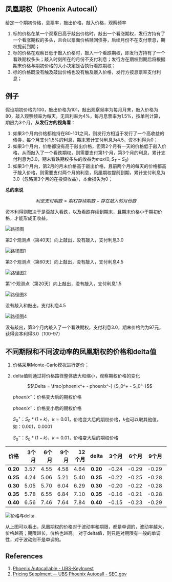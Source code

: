 ## 凤凰期权（Phoenix Autocall）

给定一个期初价格，息票率，敲出价格，敲入价格，观察频率
1. 标的价格在某一个观察日高于敲出价格时，敲出一个看涨期权，发行方持有了一个看涨期权的多头，且会以票面价格赎回债券，后续月份不在支付票息，期权提前到期；
2. 标的价格在观察日低于敲入价格时，敲入一个看跌期权，即发行方持有了一个看跌期权多头；敲入时刻所在的月份不支付利息；发行方在期权到期后将根据期末价格与期初价格的大小决定是否执行看跌期权；
3. 标的价格既没有触及敲出价格也没有触及敲入价格，发行方按息票率支付利息；

## 例子 

假设期初价格为100，敲出价格为101，敲出观察频率为每月月末，敲入价格为80，敲入观察频率为每天，无风利率为4%，每月息票率为1.5%，按单利计算，期限为3个月，**从发行方的视角看**：
1. 如果3个月内价格都维持在80-101之间，则发行方相当于发行了一个高收益的债券，每个月支付1.5%的利息，期末累计支付利息为4.5，资本利得为0；
2. 如果3个月内，价格都没有高于敲出价格，但第2个月有一天的价格低于敲入价格，从而敲入了一个看跌期权，则需要支付第1个月，第3个月的利息，累计支付利息为3.0，期末看跌期权多头的收益为$max(0, S_T - S_0)$
3. 如果3个月内，第2月的月末价格高于敲出价格，且前两个月的每天的价格都高于敲入价格，则需要支付两个月的利息，凤凰期权提前到期，累计支付利息为3.0（忽略第3个月的在投资收益），本金损失为0；

**总的来说**

$$利息支付期数 = 期权存续期数 - 存在敲入的月份数$$

资本利得则取决于是否敲入看跌，以及看跌存续到期末，且期末价格小于期初价格，才能形成正收益。

![路径图](E:/github/volatility-and-option/data/phoenix_path_0.png)

第2个观测点（第40天）向上敲出，没有敲入，支付利息3.0

![路径图1](E:/github/volatility-and-option/data/phoenix_path_1.png)

第3个观测点（第60天）向上敲出，没有敲入，支付利息4.5

![路径图2](E:/github/volatility-and-option/data/phoenix_path_2.png)

第1个观测点（第20天）向上敲出，没有敲入，支付利息1.5

![路径图3](E:/github/volatility-and-option/data/phoenix_path_3.png)

没有敲入和敲出，支付利息4.5

![路径图4](E:/github/volatility-and-option/data/phoenix_path_4.png)

没有敲出，第3个月内敲入了一个看跌期权，支付利息3.0，期末价格约为97元，获得资本利得3.0（100-97）



## 不同期限和不同波动率的凤凰期权的价格和delta值

1. 价格采用Monte-Carlo模拟进行定价；

2. delta值则通过将价格路径整体放大和缩小，观察期权价格的变化

   $$\Delta = \frac{phoenix^+ - phoenix^-} {S_0^+ - S_0^-}$$

   $phoenix^+$：价格变大后的期权价格

   $phoenix^-$：价格变小后的期权价格

   $S_0^+：S_0 * (1 + k)，k=0.01$，价格变大后的期权价格，$k$也可以取其他值，如：$0.001，0.0001$

   $S_0^-：S_0 * (1 - k)，k=0.01$，价格变大后的期权价格

   
|价格 |3个月 |6个月|9个月|12个月|delta| 3个月   | 6个月  | 9个月   |12个月|
|:----:|-----:|----:|----:|-----:|:---:|----:|-----:|-----:|-----:|
|**0.20**|3.57|4.55|4.58|4.64|**0.20**|-0.24| -0.29| -0.29 | -0.31 |
|**0.25**|4.24|5.06|5.21|5.40|**0.25**| -0.22| -0.25 | -0.28 | -0.30 |
|**0.30**|5.05|5.70|6.04|6.29|**0.30**| -0.20| -0.22 | -0.28 | -0.33 |
|**0.35**|5.78|6.55|6.84|7.10|**0.35**| -0.16| -0.21 | -0.28| -0.33 |
|**0.40**|6.56|7.46|7.64|7.84|**0.40**| -0.15| -0.23| -0.29 | -0.31 |



![价格与delta](E:/github/volatility-and-option/data/phoenix_values_deltas.png)

从上图可以看出，凤凰期权的价格对于波动率和期限，都是单调的，波动率越大，价格越高；期限越长，价格也越高。
对于delta值，则只是对期限有一般的单调性，对于波动则不是单调的。

## References

1. [Phoenix Autocallable - UBS-KeyInvest](https://keyinvest-ch-en.ubs.com/filedb/deliver/xuuid/g001d709d9add4664b38bec4c8aef6902c5a/name/DE000UT3S9N3_Termsheet_en.pdf)
2. [Pricing Supplment -- UBS Phoenix Autocall - SEC.gov](https://www.sec.gov/Archives/edgar/data/312070/000119312513387400/d605844d424b2.htm)